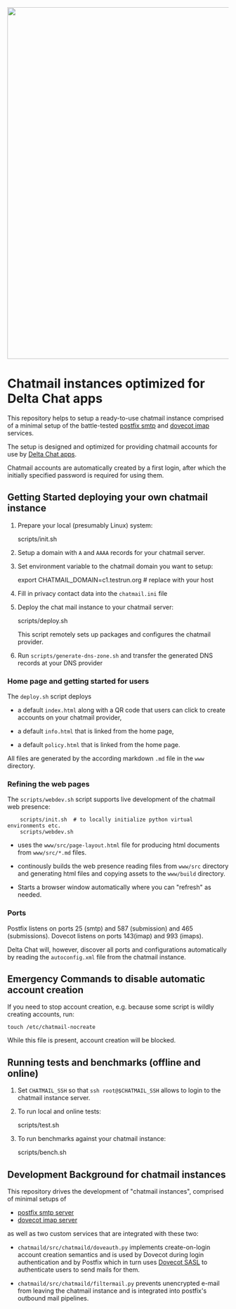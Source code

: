 
<img width="800px" src="www/collage-top.png"/>

# Chatmail instances optimized for Delta Chat apps 

This repository helps to setup a ready-to-use chatmail instance
comprised of a minimal setup of the battle-tested 
[postfix smtp](https://www.postfix.org) and [dovecot imap](https://www.dovecot.org) services. 

The setup is designed and optimized for providing chatmail accounts 
for use by [Delta Chat apps](https://delta.chat).

Chatmail accounts are automatically created by a first login, 
after which the initially specified password is required for using them. 

## Getting Started deploying your own chatmail instance

1. Prepare your local (presumably Linux) system:

    scripts/init.sh 

2. Setup a domain with `A` and `AAAA` records for your chatmail server.

3. Set environment variable to the chatmail domain you want to setup:

    export CHATMAIL_DOMAIN=c1.testrun.org   # replace with your host

4. Fill in privacy contact data into the `chatmail.ini` file

5. Deploy the chat mail instance to your chatmail server: 

    scripts/deploy.sh 

   This script remotely sets up packages and configures the chatmail provider. 

6. Run `scripts/generate-dns-zone.sh` and 
   transfer the generated DNS records at your DNS provider


### Home page and getting started for users 

The `deploy.sh` script deploys 

- a default `index.html` along with a QR code that users can click to 
  create accounts on your chatmail provider,

- a default `info.html` that is linked from the home page,

- a default `policy.html` that is linked from the home page. 

All files are generated by the according markdown `.md` file in the `www` directory.


### Refining the web pages 

The `scripts/webdev.sh` script supports live development of the chatmail web presence:

``` 
    scripts/init.sh  # to locally initialize python virtual environments etc. 
    scripts/webdev.sh
```

- uses the `www/src/page-layout.html` file for producing html documents
  from `www/src/*.md` files. 

- continously builds the web presence reading files from `www/src` directory
  and generating html files and copying assets to the `www/build` directory. 

- Starts a browser window automatically where you can "refresh" as needed. 


### Ports

Postfix listens on ports 25 (smtp) and 587 (submission) and 465 (submissions).
Dovecot listens on ports 143(imap) and 993 (imaps).

Delta Chat will, however, discover all ports and configurations 
automatically by reading the `autoconfig.xml` file from the chatmail instance. 


## Emergency Commands to disable automatic account creation 

If you need to stop account creation,
e.g. because some script is wildly creating accounts, run:

    touch /etc/chatmail-nocreate

While this file is present, account creation will be blocked. 


## Running tests and benchmarks (offline and online) 

1. Set `CHATMAIL_SSH` so that `ssh root@$CHATMAIL_SSH` allows 
   to login to the chatmail instance server. 

2. To run local and online tests: 

    scripts/test.sh 

3. To run benchmarks against your chatmail instance: 

    scripts/bench.sh 


## Development Background for chatmail instances 

This repository drives the development of "chatmail instances", 
comprised of minimal setups of 

- [postfix smtp server](https://www.postfix.org) 
- [dovecot imap server](https://www.dovecot.org) 

as well as two custom services that are integrated with these two: 

- `chatmaild/src/chatmaild/doveauth.py` implements
  create-on-login account creation semantics and is used
  by Dovecot during login authentication and by Postfix
  which in turn uses [Dovecot SASL](https://doc.dovecot.org/configuration_manual/authentication/dict/#complete-example-for-authenticating-via-a-unix-socket)
  to authenticate users
  to send mails for them. 

- `chatmaild/src/chatmaild/filtermail.py` prevents 
  unencrypted e-mail from leaving the chatmail instance
  and is integrated into postfix's outbound mail pipelines. 




